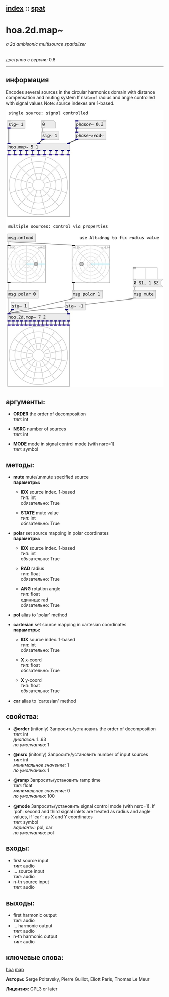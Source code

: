 [index](index.html) :: [spat](category_spat.html)
---

# hoa.2d.map~

###### a 2d ambisonic multisource spatializer

*доступно с версии:* 0.8

---


## информация
Encodes several sources in the circular harmonics domain with distance compensation and muting system If nsrc==1 radius and angle controlled with signal values Note: source indexes are 1-based.


[![example](../examples/img/hoa.2d.map~.jpg)](../examples/pd/hoa.2d.map~.pd)



## аргументы:

* **ORDER**
the order of decomposition<br>
_тип:_ int<br>

* **NSRC**
number of sources<br>
_тип:_ int<br>

* **MODE**
mode in signal control mode (with nsrc=1)<br>
_тип:_ symbol<br>



## методы:

* **mute**
mute/unmute specified source<br>
  __параметры:__
  - **IDX** source index. 1-based<br>
    тип: int <br>
    обязательно: True <br>

  - **STATE** mute value<br>
    тип: int <br>
    обязательно: True <br>

* **polar**
set source mapping in polar coordinates<br>
  __параметры:__
  - **IDX** source index. 1-based<br>
    тип: int <br>
    обязательно: True <br>

  - **RAD** radius<br>
    тип: float <br>
    обязательно: True <br>

  - **ANG** rotation angle<br>
    тип: float <br>
    единица: rad <br>
    обязательно: True <br>

* **pol**
alias to &#39;polar&#39; method<br>

* **cartesian**
set source mapping in cartesian coordinates<br>
  __параметры:__
  - **IDX** source index. 1-based<br>
    тип: int <br>
    обязательно: True <br>

  - **X** x-coord<br>
    тип: float <br>
    обязательно: True <br>

  - **X** y-coord<br>
    тип: float <br>
    обязательно: True <br>

* **car**
alias to &#39;cartesian&#39; method<br>




## свойства:

* **@order** (initonly)
Запросить/установить the order of decomposition<br>
_тип:_ int<br>
_диапазон:_ 1..63<br>
_по умолчанию:_ 1<br>

* **@nsrc** (initonly)
Запросить/установить number of input sources<br>
_тип:_ int<br>
_минимальное значение:_ 1<br>
_по умолчанию:_ 1<br>

* **@ramp** 
Запросить/установить ramp time<br>
_тип:_ float<br>
_минимальное значение:_ 0<br>
_по умолчанию:_ 100<br>

* **@mode** 
Запросить/установить signal control mode (with nsrc=1). If &#39;pol&#39;: second and third signal inlets are
treated as radius and angle values, if &#39;car&#39;: as X and Y coordinates<br>
_тип:_ symbol<br>
_варианты:_ pol, car<br>
_по умолчанию:_ pol<br>



## входы:

* first source input<br>
_тип:_ audio
* ... source input<br>
_тип:_ audio
* n-th source input<br>
_тип:_ audio



## выходы:

* first harmonic output<br>
_тип:_ audio
* ... harmonic output<br>
_тип:_ audio
* n-th harmonic output<br>
_тип:_ audio



## ключевые слова:

[hoa](keywords/hoa.html)
[map](keywords/map.html)






**Авторы:** Serge Poltavsky, Pierre Guillot, Eliott Paris, Thomas Le Meur




**Лицензия:** GPL3 or later





